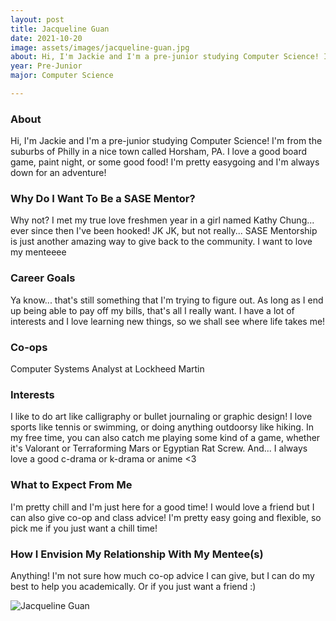 ```yaml
---
layout: post
title: Jacqueline Guan 
date: 2021-10-20
image: assets/images/jacqueline-guan.jpg
about: Hi, I'm Jackie and I'm a pre-junior studying Computer Science! I'm from the suburbs of Philly in a nice town called Horsham, PA. I love a good board game, paint night, or some good food! I'm pretty easygoing and I'm always down for an adventure! 
year: Pre-Junior
major: Computer Science

---
```


### About

Hi, I'm Jackie and I'm a pre-junior studying Computer Science! I'm from the suburbs of Philly in a nice town called Horsham, PA. I love a good board game, paint night, or some good food! I'm pretty easygoing and I'm always down for an adventure! 

### Why Do I Want To Be a SASE Mentor?

Why not? I met my true love freshmen year in a girl named Kathy Chung... ever since then I've been hooked! JK JK, but not really... SASE Mentorship is just another amazing way to give back to the community. I want to love my menteeee

### Career Goals

Ya know... that's still something that I'm trying to figure out. As long as I end up being able to pay off my bills, that's all I really want. I have a lot of interests and I love learning new things, so we shall see where life takes me!

### Co-ops

Computer Systems Analyst at Lockheed Martin

### Interests

I like to do art like calligraphy or bullet journaling or graphic design! I love sports like tennis or swimming, or doing anything outdoorsy like hiking. In my free time, you can also catch me playing some kind of a game, whether it's Valorant or Terraforming Mars or Egyptian Rat Screw. And... I always love a good c-drama or k-drama or anime <3

### What to Expect From Me

I'm pretty chill and I'm just here for a good time! I would love a friend but I can also give co-op and class advice! I'm pretty easy going and flexible, so pick me if you just want a chill time!

### How I Envision My Relationship With My Mentee(s) 

Anything! I'm not sure how much co-op advice I can give, but I can do my best to help you academically. Or if you just want a friend :)

<div class="text-center my-5">
    <img src="https://sase-drexel.github.io/mentorship-2021/assets/images/jacqueline-guan.jpg" alt="Jacqueline Guan" class="rounded post-img" />
</div>

